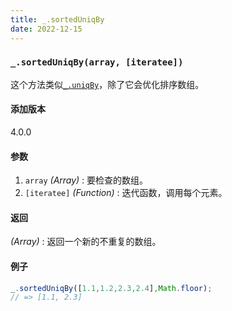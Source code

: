 ```yaml
---
title: _.sortedUniqBy
date: 2022-12-15
---
```

### `_.sortedUniqBy(array, [iteratee])`

这个方法类似[`_.uniqBy`](https://www.lodashjs.com/docs/lodash.sortedUniqBy#uniqBy)，除了它会优化排序数组。

#### 添加版本

4.0.0

#### 参数

1. `array`  *(Array)* : 要检查的数组。
2. `[iteratee]`  *(Function)* : 迭代函数，调用每个元素。

#### 返回

 *(Array)* : 返回一个新的不重复的数组。

#### 例子

```js
_.sortedUniqBy([1.1,1.2,2.3,2.4],Math.floor);
// => [1.1, 2.3]
```
